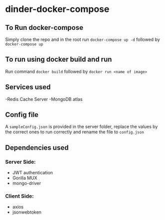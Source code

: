 # dinder-docker-compose

## To Run docker-compose
Simply clone the repo and in the root run `docker-compose up -d` followed by `docker-compose up`

## To run using docker build and run
Run command `docker build` followed by `docker run <name of image>`

## Services used
-Redis Cache Server
-MongoDB atlas

## Config file
A `sampleConfig.json` is provided in the server folder, replace the values by the correct ones to run correctly and rename the file to `config.json`

## Dependencies used
### Server Side:
- JWT authentication
- Gorilla MUX
- mongo-driver

### Client Side:
- axios
- jsonwebtoken
